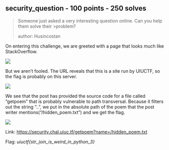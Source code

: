 ## security_question - 100 points - 250 solves

>Someone just asked a very interesting question online. Can you help them solve their >problem?
>
>author: Husincostan

On entering this challenge, we are greeted with a page that looks much like StackOverflow. 

![](https://github.com/matdaneth/uiuctf-writeups/blob/master/Images/security_question/writeups44.PNG?raw=true)

But we aren’t fooled. The URL reveals that this is a site run by UIUCTF, so the flag is probably on this server.

![](https://github.com/matdaneth/uiuctf-writeups/blob/master/Images/security_question/writeups45.PNG?raw=true)

We see that the post has provided the source code for a file called “getpoem” that is probably vulnerable to path transversal. Because it filters out the string “..”, we put in the absolute path of the poem that the post writer mentions(“/hidden_poem.txt”) and we get the flag.

![](https://github.com/matdaneth/uiuctf-writeups/blob/master/Images/security_question/writeups46.PNG?raw=true)

Link: https://security.chal.uiuc.tf/getpoem?name=/hidden_poem.txt

Flag: *uiuctf{str_join_is_weird_in_python_3}*
